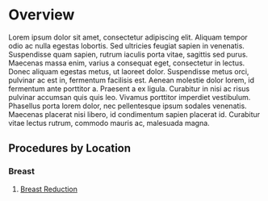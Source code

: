 # Overview
Lorem ipsum dolor sit amet, consectetur adipiscing elit. Aliquam tempor odio ac nulla egestas lobortis. Sed ultricies feugiat sapien in venenatis. Suspendisse quam sapien, rutrum iaculis porta vitae, sagittis sed purus. Maecenas massa enim, varius a consequat eget, consectetur in lectus. Donec aliquam egestas metus, ut laoreet dolor. Suspendisse metus orci, pulvinar ac est in, fermentum facilisis est. Aenean molestie dolor lorem, id fermentum ante porttitor a. Praesent a ex ligula. Curabitur in nisi ac risus pulvinar accumsan quis quis leo. Vivamus porttitor imperdiet vestibulum. Phasellus porta lorem dolor, nec pellentesque ipsum sodales venenatis. Maecenas placerat nisi libero, id condimentum sapien placerat id. Curabitur vitae lectus rutrum, commodo mauris ac, malesuada magna.

## Procedures by Location
### Breast
1. [Breast Reduction](breast-reduction.md)